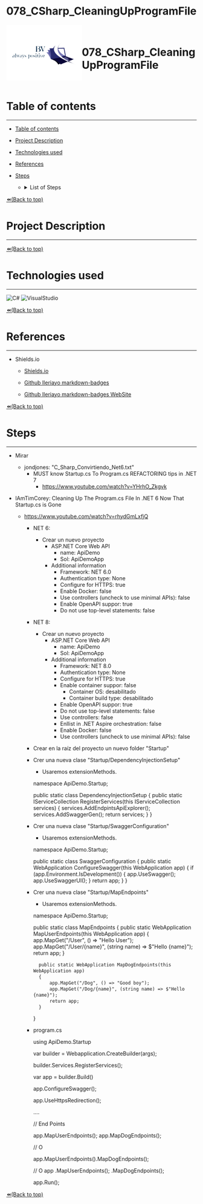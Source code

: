 # 078_CSharp_CleaningUpProgramFile
<div>
	<div>
		<img src=https://raw.githubusercontent.com/Byron2016/00_forImages/main/images/Logo_01_00.png align=left alt=MyLogo width=200>
	</div>
	&nbsp;
	<div>
		<h1>078_CSharp_CleaningUpProgramFile</h1>
	</div>
</div>

&nbsp;

# Table of contents

--- 

- [Table of contents](#table-of-contents)
- [Project Description](#project-description)
- [Technologies used](#technologies-used)
- [References](#references)
- [Steps](#steps)

  - <details> <summary>List of Steps</summary>

    - [Install & Setup Vite + React + Bootstrap 5](#-artificial-intelligence-and-bots)

   </details>

[⏪(Back to top)](#table-of-contents)

# Project Description

--- 

[⏪(Back to top)](#table-of-contents)
&nbsp;

# Technologies used

--- 

![C#](https://img.shields.io/badge/c%23-%23239120.svg?style=for-the-badge&logo=csharp&logoColor=white)
![VisualStudio](https://img.shields.io/badge/Visual%20Studio-5C2D91.svg?style=for-the-badge&logo=visual-studio&logoColor=white)


[⏪(Back to top)](#table-of-contents)

# References

--- 

- Shields.io

  - [Shields.io](https://shields.io/)

  - [Github Ileriayo markdown-badges](https://github.com/Ileriayo/markdown-badges)

  - [Github Ileriayo markdown-badges WebSite](https://ileriayo.github.io/markdown-badges/)

[⏪(Back to top)](#table-of-contents)

# Steps

--- 
- Mirar
	- jondjones: "C_Sharp_Convirtiendo_Net6.txt"
		- MUST know Startup.cs To Program.cs REFACTORING tips in .NET 7
			- https://www.youtube.com/watch?v=YHrhO_Zkgvk
			
- IAmTimCorey: Cleaning Up The Program.cs File In .NET 6 Now That Startup.cs is Gone
	- https://www.youtube.com/watch?v=rhydGmLxfjQ
		- NET 6:
			- Crear un nuevo proyecto 
				- ASP.NET Core Web API 
					- name: ApiDemo
					- Sol: ApiDemoApp
				- Additional information
					- Framework: NET 6.0
					- Authentication type: None 
					- Configure for HTTPS: true
					- Enable Docker: false 
					- Use controllers (uncheck to use minimal APIs): false
					- Enable OpenAPI suppor: true
					- Do not use top-level statements: false 
					
		
		- NET 8:
			- Crear un nuevo proyecto 
				- ASP.NET Core Web API 
					- name: ApiDemo
					- Sol: ApiDemoApp
				- Additional information
					- Framework: NET 8.0
					- Authentication type: None 
					- Configure for HTTPS: true
					- Enable container suppor: false
						- Container OS: desabilitado
						- Container build type: desabilitado
					- Enable OpenAPI suppor: true
					- Do not use top-level statements: false 
					- Use controllers: false
					- Enllist in .NET Aspire orchestration: false
					- Enable Docker: false 
					- Use controllers (uncheck to use minimal APIs): false
					
					
	
		- Crear en la raíz del proyecto un nuevo folder "Startup"
		- Crer una nueva clase "Startup/DependencyInjectionSetup"
			- Usaremos extensionMethods. 
		
			namespace ApiDemo.Startup;
			
			public static class DependencyInjectionSetup
			{
				public static IServiceCollection RegisterServices(this IServiceCollection services)
				{
					services.AddEndpintsApiExplorer();
					services.AddSwaggerGen();
					return services;
				}
			}

		- Crer una nueva clase "Startup/SwaggerConfiguration"
			- Usaremos extensionMethods. 
		
			namespace ApiDemo.Startup;
			
			public static class SwaggerConfiguration
			{
				public static WebApplication ConfigureSwagger(this WebApplication app)
				{
					if (app.Environment.IsDevelopment())
					{
						app.UseSwagger();
						app.UseSwaggerUI();
					}
					return app;
				}
			}
			
		- Crer una nueva clase "Startup/MapEndpoints"
			- Usaremos extensionMethods. 
		
			namespace ApiDemo.Startup;
			
			public static class MapEndpoints
			{
				public static WebApplication MapUserEndpoints(this WebApplication app)
				{
					app.MapGet("/User", () => "Hello User");
					app.MapGet("/User/{name}", (string name) => $"Hello {name}");
					return app;
				}
				
				public static WebApplication MapDogEndpoints(this WebApplication app)
				{
					app.MapGet("/Dog", () => "Good boy");
					app.MapGet("/Dog/{name}", (string name) => $"Hello {name}");
					return app;
				}
			}

		- program.cs 

			using ApiDemo.Startup
			
			var builder = Webapplication.CreateBuilder(args);
			
			builder.Services.RegisterServices();
			
			var app = builder.Build()
			
			app.ConfigureSwagger();
			
			app.UseHttpsRedirection();
			
			....
			
			// End Points 
			
			app.MapUserEndpoints();
			app.MapDogEndpoints();
			
			// O
			
			app.MapUserEndpoints().MapDogEndpoints();
			
			// O
			app
				.MapUserEndpoints();
				.MapDogEndpoints();
				
			app.Run();

[⏪(Back to top)](#table-of-contents)
